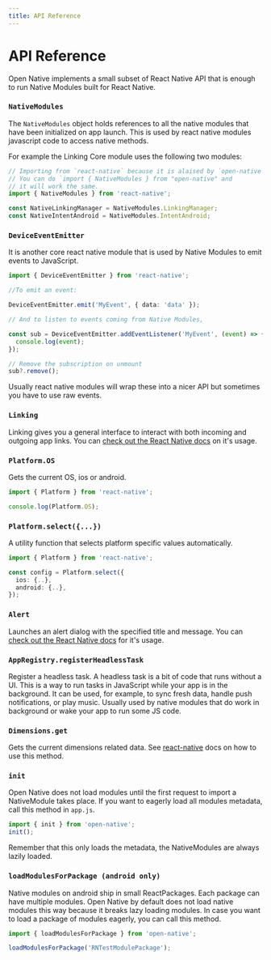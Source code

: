 ```yaml
---
title: API Reference
---
```


# API Reference

Open Native implements a small subset of React Native API that is enough to run Native Modules built for React Native.

### `NativeModules`

The `NativeModules` object holds references to all the native modules that have been initialized on app launch. This is used by react native modules javascript code to access native methods.

For example the Linking Core module uses the following two modules:

```ts
// Importing from `react-native` because it is alaised by `open-native`.
// You can do `import { NativeModules } from "open-native" and
// it will work the same.
import { NativeModules } from 'react-native';

const NativeLinkingManager = NativeModules.LinkingManager;
const NativeIntentAndroid = NativeModules.IntentAndroid;
```

### `DeviceEventEmitter`

It is another core react native module that is used by Native Modules to emit events to JavaScript.

```ts
import { DeviceEventEmitter } from 'react-native';

//To emit an event:

DeviceEventEmitter.emit('MyEvent', { data: 'data' });

// And to listen to events coming from Native Modules,

const sub = DeviceEventEmitter.addEventListener('MyEvent', (event) => {
  console.log(event);
});

// Remove the subscription on unmount
sub?.remove();
```

Usually react native modules will wrap these into a nicer API but sometimes you have to use raw events.

### `Linking`

Linking gives you a general interface to interact with both incoming and outgoing app links. You can [check out the React Native docs](https://reactnative.dev/docs/linking) on it's usage.

### `Platform.OS`

Gets the current OS, ios or android.

```ts
import { Platform } from 'react-native';

console.log(Platform.OS);
```

### `Platform.select({...})`

A utility function that selects platform specific values automatically.

```ts
import { Platform } from 'react-native';

const config = Platform.select({
  ios: {..},
  android: {..},
});
```

### `Alert`

Launches an alert dialog with the specified title and message. You can [check out the React Native docs](https://reactnative.dev/docs/alert) for it's usage.

### `AppRegistry.registerHeadlessTask`

Register a headless task. A headless task is a bit of code that runs without a UI. This is a way to run tasks in JavaScript while your app is in the background. It can be used, for example, to sync fresh data, handle push notifications, or play music.
Usually used by native modules that do work in background or wake your app to run some JS code.

### `Dimensions.get`

Gets the current dimensions related data. See [react-native](https://reactnative.dev/docs/dimensions#get) docs on how to use this method.

### `init`

Open Native does not load modules until the first request to import a NativeModule takes place. If you want to eagerly load all modules metadata, call this method in `app.js`.

```ts
import { init } from 'open-native';
init();
```

Remember that this only loads the metadata, the NativeModules are always lazily loaded.

### `loadModulesForPackage (android only)`

Native modules on android ship in small ReactPackages. Each package can have multiple modules. Open Native by default does not load native modules this way because it breaks lazy loading modules. In case you want to load a package of modules eagerly, you can call this method.

```ts
import { loadModulesForPackage } from 'open-native';

loadModulesForPackage('RNTestModulePackage');
```
